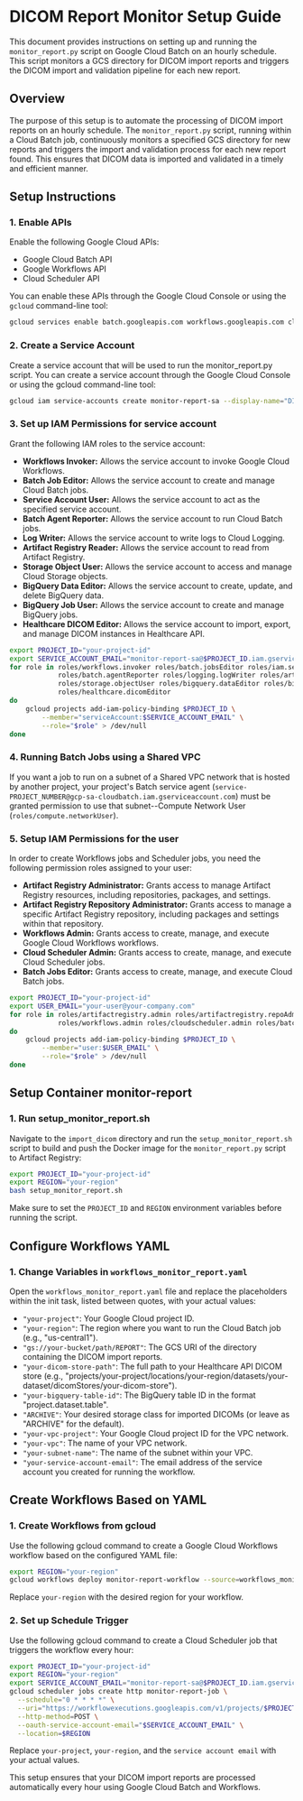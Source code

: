 # DICOM Report Monitor Setup Guide

This document provides instructions on setting up and running the `monitor_report.py` script on Google Cloud Batch on an hourly schedule. This script monitors a GCS directory for DICOM import reports and triggers the DICOM import and validation pipeline for each new report.

## Overview

The purpose of this setup is to automate the processing of DICOM import reports on an hourly schedule. The `monitor_report.py` script, running within a Cloud Batch job, continuously monitors a specified GCS directory for new reports and triggers the import and validation process for each new report found. This ensures that DICOM data is imported and validated in a timely and efficient manner.

## Setup Instructions

### 1. Enable APIs
Enable the following Google Cloud APIs:
- Google Cloud Batch API
- Google Workflows API
- Cloud Scheduler API

You can enable these APIs through the Google Cloud Console or using the `gcloud` command-line tool:

```bash
gcloud services enable batch.googleapis.com workflows.googleapis.com cloudscheduler.googleapis.com
```

### 2. Create a Service Account
Create a service account that will be used to run the monitor_report.py script. You can create a service account through the Google Cloud Console or using the gcloud command-line tool:
```bash
gcloud iam service-accounts create monitor-report-sa --display-name="DICOM Report Monitor Service Account"
```

### 3. Set up IAM Permissions for service account
Grant the following IAM roles to the service account:
* **Workflows Invoker:** Allows the service account to invoke Google Cloud Workflows.
* **Batch Job Editor:** Allows the service account to create and manage Cloud Batch jobs.
* **Service Account User:** Allows the service account to act as the specified service account.
* **Batch Agent Reporter:** Allows the service account to run Cloud Batch jobs.
* **Log Writer:** Allows the service account to write logs to Cloud Logging.
* **Artifact Registry Reader:** Allows the service account to read from Artifact Registry.
* **Storage Object User:** Allows the service account to access and manage Cloud Storage objects.
* **BigQuery Data Editor:** Allows the service account to create, update, and delete BigQuery data.
* **BigQuery Job User:** Allows the service account to create and manage BigQuery jobs.
* **Healthcare DICOM Editor:** Allows the service account to import, export, and manage DICOM instances in Healthcare API.
```bash
export PROJECT_ID="your-project-id"
export SERVICE_ACCOUNT_EMAIL="monitor-report-sa@$PROJECT_ID.iam.gserviceaccount.com"
for role in roles/workflows.invoker roles/batch.jobsEditor roles/iam.serviceAccountUser \
            roles/batch.agentReporter roles/logging.logWriter roles/artifactregistry.reader \
            roles/storage.objectUser roles/bigquery.dataEditor roles/bigquery.jobUser \
            roles/healthcare.dicomEditor 
do
    gcloud projects add-iam-policy-binding $PROJECT_ID \
        --member="serviceAccount:$SERVICE_ACCOUNT_EMAIL" \
        --role="$role" > /dev/null
done
```

### 4. Running Batch Jobs using a Shared VPC

If you want a job to run on a subnet of a Shared VPC network that is hosted by another project, your project's Batch service agent (`service-PROJECT_NUMBER@gcp-sa-cloudbatch.iam.gserviceaccount.com`) must be granted permission to use that subnet--Compute Network User (`roles/compute.networkUser`).


### 5. Setup IAM Permissions for the user

In order to create Workflows jobs and Scheduler jobs, you need the following permission roles assigned to your user:

* **Artifact Registry Administrator:** Grants access to manage Artifact Registry resources, including repositories, packages, and settings.
* **Artifact Registry Repository Administrator:** Grants access to manage a specific Artifact Registry repository, including packages and settings within that repository.
* **Workflows Admin:** Grants access to create, manage, and execute Google Cloud Workflows workflows.
* **Cloud Scheduler Admin:** Grants access to create, manage, and execute Cloud Scheduler jobs.
* **Batch Jobs Editor:** Grants access to create, manage, and execute Cloud Batch jobs.

```bash
export PROJECT_ID="your-project-id"
export USER_EMAIL="your-user@your-company.com"
for role in roles/artifactregistry.admin roles/artifactregistry.repoAdmin \
            roles/workflows.admin roles/cloudscheduler.admin roles/batch.jobsEditor
do
    gcloud projects add-iam-policy-binding $PROJECT_ID \
        --member="user:$USER_EMAIL" \
        --role="$role" > /dev/null
done
```

## Setup Container monitor-report

### 1. Run setup_monitor_report.sh
Navigate to the `import_dicom` directory and run the `setup_monitor_report.sh` script to build and push the Docker image for the `monitor_report.py` script to Artifact Registry:
```bash
export PROJECT_ID="your-project-id"
export REGION="your-region"
bash setup_monitor_report.sh
```
Make sure to set the `PROJECT_ID` and `REGION` environment variables before running the script.

## Configure Workflows YAML

### 1. Change Variables in `workflows_monitor_report.yaml`
Open the `workflows_monitor_report.yaml` file and replace the placeholders within the init task, listed between quotes, with your actual values:

* `"your-project"`: Your Google Cloud project ID.
* `"your-region"`: The region where you want to run the Cloud Batch job (e.g., "us-central1").
* `"gs://your-bucket/path/REPORT"`: The GCS URI of the directory containing the DICOM import reports.
* `"your-dicom-store-path"`: The full path to your Healthcare API DICOM store (e.g., "projects/your-project/locations/your-region/datasets/your-dataset/dicomStores/your-dicom-store").
* `"your-bigquery-table-id"`: The BigQuery table ID in the format "project.dataset.table".
* `"ARCHIVE"`: Your desired storage class for imported DICOMs (or leave as "ARCHIVE" for the default).
* `"your-vpc-project"`: Your Google Cloud project ID for the VPC network.
* `"your-vpc"`: The name of your VPC network.
* `"your-subnet-name"`: The name of the subnet within your VPC.
* `"your-service-account-email"`: The email address of the service account you created for running the workflow.

## Create Workflows Based on YAML

### 1. Create Workflows from gcloud
Use the following gcloud command to create a Google Cloud Workflows workflow based on the configured YAML file:
```bash
export REGION="your-region"
gcloud workflows deploy monitor-report-workflow --source=workflows_monitor_report.yaml --location=$REGION
```
Replace `your-region` with the desired region for your workflow.

### 2. Set up Schedule Trigger
Use the following gcloud command to create a Cloud Scheduler job that triggers the workflow every hour:
```bash
export PROJECT_ID="your-project-id"
export REGION="your-region"
export SERVICE_ACCOUNT_EMAIL="monitor-report-sa@$PROJECT_ID.iam.gserviceaccount.com"
gcloud scheduler jobs create http monitor-report-job \
  --schedule="0 * * * *" \
  --uri="https://workflowexecutions.googleapis.com/v1/projects/$PROJECT_ID/locations/$REGION/workflows/monitor-report-workflow/executions" \
  --http-method=POST \
  --oauth-service-account-email="$SERVICE_ACCOUNT_EMAIL" \
  --location=$REGION 
```
Replace `your-project`, `your-region`, and the `service account email` with your actual values.

This setup ensures that your DICOM import reports are processed automatically every hour using Google Cloud Batch and Workflows.